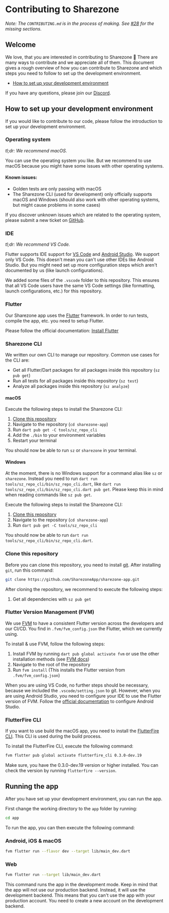 # Contributing to Sharezone

_Note: The `CONTRIBUTING.md` is in the process of making. See [#28](https://github.com/SharezoneApp/sharezone-app/issues/28) for the missing sections._

## Welcome

We love, that you are interested in contributing to Sharezone 💙 There are many ways to contribute and we appreciate all of them. This document gives a rough overview of how you can contribute to Sharezone and which steps you need to follow to set up the development environment.

* [How to set up your development environment](#how-to-set-up-your-development-environment)

If you have any questions, please join our [Discord](https://sharezone.net/discord).

## How to set up your development environment

If you would like to contribute to our code, please follow the introduction to set up your development environment.

### Operating system

_tl;dr: We recommend macOS._

You can use the operating system you like. But we recommend to use macOS because you might have some issues with other operating systems.

#### Known issues:

* Golden tests are only passing with macOS
* The Sharezone CLI (used for development) only officially supports macOS and Windows (should also work with other operating systems, but might cause problems in some cases)

If you discover unknown issues which are related to the operating system, please submit a new ticket on [GitHub](https://github.com/SharezoneApp/sharezone-app/issues/new/choose).

### IDE

_tl;dr: We recommend VS Code._

Flutter supports IDE support for [VS Code](https://code.visualstudio.com/) and [Android Studio](https://developer.android.com/studio). We support only VS Code. This doesn't mean you can't use other IDEs like Android Studio. But you might need set up more configuration steps which aren't documented by us (like launch configurations).

We added some files of the `.vscode` folder to this repository. This ensures that all VS Code users have the same VS Code settings (like formatting, launch configurations, etc.) for this repository.

### Flutter

Our Sharezone app uses the [Flutter](https://flutter.dev) framework. In order to run tests, compile the app, etc. you need to setup Flutter.

Please follow the official documentation: [Install Flutter](https://docs.flutter.dev/get-started/install)

### Sharezone CLI

We written our own CLI to manage our repository. Common use cases for the CLI are:
* Get all Flutter/Dart packages for all packages inside this repository (`sz pub get`)
* Run all tests for all packages inside this repository (`sz test`)
* Analyze all packages inside this repository (`sz analyze`)

#### macOS

Execute the following steps to install the Sharezone CLI:
1. [Clone this repository](#clone-this-repository)
2. Navigate to the repository (`cd sharezone-app`)
3. Run `dart pub get -C tools/sz_repo_cli`
4. Add the `./bin` to your environment variables
5. Restart your terminal

You should now be able to run `sz` or `sharezone` in your terminal. 

#### Windows

At the moment, there is no Windows support for a command alias like `sz` or `sharezone`. Instead you need to run `dart run tools/sz_repo_cli/bin/sz_repo_cli.dart`, like `dart run tools/sz_repo_cli/bin/sz_repo_cli.dart pub get`. Please keep this in mind when reading commands like `sz pub get`.

Execute the following steps to install the Sharezone CLI:
1. [Clone this repository](#clone-this-repository)
2. Navigate to the repository (`cd sharezone-app`)
3. Run `dart pub get -C tools/sz_repo_cli`

You should now be able to run `dart run tools/sz_repo_cli/bin/sz_repo_cli.dart`.

### Clone this repository

Before you can clone this repository, you need to install [git](https://git-scm.com/). After installing `git`, run this command:

```sh
git clone https://github.com/SharezoneApp/sharezone-app.git
```

After cloning the repository, we recommend to execute the following steps:
1. Get all dependencies with `sz pub get`

### Flutter Version Management (FVM)

We use [FVM](https://fvm.app) to have a consistent Flutter version across the developers and our CI/CD. You find in `.fvm/fvm_config.json` the Flutter, which we currently using.

To install & use FVM, follow the following steps:
1. Install FVM by running `dart pub global activate fvm` or use the other installation methods (see [FVM docs](https://fvm.app/docs/getting_started/installation))
2. Navigate to the root of the repository
3. Run `fvm install` (This installs the Flutter version from `.fvm/fvm_config.json`)

When you are using VS Code, no further steps should be necessary, because we included the `.vscode/setting.json` to git. However, when you are using Android Studio, you need to configure your IDE to use the Flutter version of FVM. Follow the [official documentation](https://fvm.app/docs/getting_started/configuration#android-studio) to configure Android Studio.

### FlutterFire CLI

If you want to use build the macOS app, you need to install the [FlutterFire CLI](https://pub.dev/packages/flutterfire_cli). This CLI is used during the build process.

To install the FlutterFire CLI, execute the following command:

```sh
fvm flutter pub global activate flutterfire_cli 0.3.0-dev.19
```

Make sure, you have the 0.3.0-dev.19 version or higher installed. You can check the version by running `flutterfire --version`.

## Running the app

After you have set up your development environment, you can run the app. 

First change the working directory to the `app` folder by running:

```sh
cd app
```

To run the app, you can then execute the following command:

### Android, iOS & macOS

```sh
fvm flutter run --flavor dev --target lib/main_dev.dart
```

### Web

```sh
fvm flutter run --target lib/main_dev.dart
```

This command runs the app in the development mode. Keep in mind that the app will not use our production backend. Instead, it will use the development backend. This means that you can't use the app with your production account. You need to create a new account on the development backend. 
